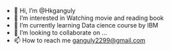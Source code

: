 - 👋 Hi, I’m @Hkganguly
- 👀 I’m interested in Watching movie and reading book
- 🌱 I’m currently learning Data cience course by IBM
- 💞️ I’m looking to collaborate on ...
- 📫 How to reach me ganguly2299@gmail.com

<!---
Hkganguly/Hkganguly is a ✨ special ✨ repository because its `README.md` (this file) appears on your GitHub profile.
You can click the Preview link to take a look at your changes.
--->
